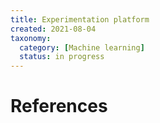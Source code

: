 ```yaml
---
title: Experimentation platform
created: 2021-08-04
taxonomy:
  category: [Machine learning]
  status: in progress
---
```


# References
